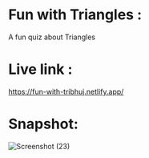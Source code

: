 # Fun with Triangles :
 A fun quiz about Triangles
 
# Live link :
https://fun-with-tribhuj.netlify.app/

# Snapshot:

![Screenshot (23)](https://user-images.githubusercontent.com/83078159/197334040-193a2d2a-53c0-478f-bf8a-e3d00c91c5bc.png)
